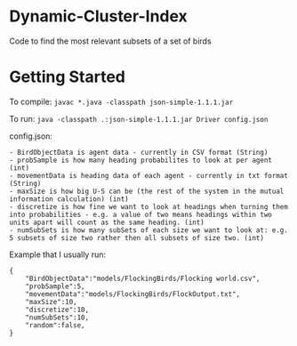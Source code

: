 # Dynamic-Cluster-Index
Code to find the most relevant subsets of a set of birds

# Getting Started
To compile: `javac *.java -classpath json-simple-1.1.1.jar`

To run: `java -classpath .:json-simple-1.1.1.jar Driver config.json`

config.json:

	- BirdObjectData is agent data - currently in CSV format (String)
	- probSample is how many heading probabilites to look at per agent (int)
	- movementData is heading data of each agent - currently in txt format (String)
	- maxSize is how big U-S can be (the rest of the system in the mutual information calculation) (int)
	- discretize is how fine we want to look at headings when turning them into probabilities - e.g. a value of two means headings within two units apart will count as the same heading. (int)
	- numSubSets is how many subSets of each size we want to look at: e.g. 5 subsets of size two rather then all subsets of size two. (int)

Example that I usually run:
```
{
	"BirdObjectData":"models/FlockingBirds/Flocking world.csv",
	"probSample":5,
	"movementData":"models/FlockingBirds/FlockOutput.txt",
	"maxSize":10,
	"discretize":10,
	"numSubSets":10,
	"random":false,
}
```
